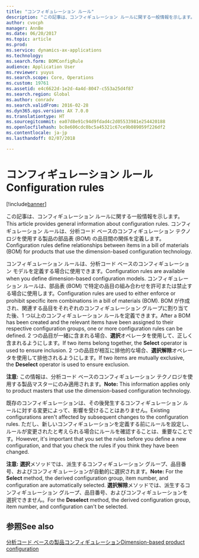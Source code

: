 ```yaml
---
title: "コンフィギュレーション ルール"
description: "この記事は、コンフィギュレーション ルールに関する一般情報を示します。 コンフィギュレーション ルールは、分析コード ベースのコンフィギュレーション テクノロジを使用する製品の部品表 (BOM) の品目間の関係を定義します。"
author: cvocph
manager: AnnBe
ms.date: 06/20/2017
ms.topic: article
ms.prod: 
ms.service: dynamics-ax-applications
ms.technology: 
ms.search.form: BOMConfigRule
audience: Application User
ms.reviewer: yuyus
ms.search.scope: Core, Operations
ms.custom: 19761
ms.assetid: e4c6622d-1e2d-4a4d-8047-c553a25d4f87
ms.search.region: Global
ms.author: conradv
ms.search.validFrom: 2016-02-28
ms.dyn365.ops.version: AX 7.0.0
ms.translationtype: HT
ms.sourcegitcommit: ea07d8e91c94d9fdad4c2d05533981e254420188
ms.openlocfilehash: bc8e606cdc0bc5a45321c67ce9b089059f226df2
ms.contentlocale: ja-jp
ms.lasthandoff: 02/07/2018

---
```


# <a name="configuration-rules"></a><span data-ttu-id="4bbe2-104">コンフィギュレーション ルール</span><span class="sxs-lookup"><span data-stu-id="4bbe2-104">Configuration rules</span></span>

[!include[banner](../includes/banner.md)]


<span data-ttu-id="4bbe2-105">この記事は、コンフィギュレーション ルールに関する一般情報を示します。</span><span class="sxs-lookup"><span data-stu-id="4bbe2-105">This article provides general information about configuration rules.</span></span> <span data-ttu-id="4bbe2-106">コンフィギュレーション ルールは、分析コード ベースのコンフィギュレーション テクノロジを使用する製品の部品表 (BOM) の品目間の関係を定義します。</span><span class="sxs-lookup"><span data-stu-id="4bbe2-106">Configuration rules define relationships between items in a bill of materials (BOM) for products that use the dimension-based configuration technology.</span></span>

<span data-ttu-id="4bbe2-107">コンフィギュレーション ルールは、分析コード ベースのコンフィギュレーション モデルを定義する場合に使用できます。</span><span class="sxs-lookup"><span data-stu-id="4bbe2-107">Configuration rules are available when you define dimension-based configuration models.</span></span> <span data-ttu-id="4bbe2-108">コンフィギュレーション ルールは、部品表 (BOM) で特定の品目の組み合わせを許可または禁止する場合に使用します。</span><span class="sxs-lookup"><span data-stu-id="4bbe2-108">Configuration rules are used to either enforce or prohibit specific item combinations in a bill of materials (BOM).</span></span> <span data-ttu-id="4bbe2-109">BOM が作成され、関連する品目をそれぞれのコンフィギュレーション グループに割り当てた後、1 つ以上のコンフィギュレーション ルールを定義できます。</span><span class="sxs-lookup"><span data-stu-id="4bbe2-109">After a BOM has been created and the relevant items have been assigned to their respective configuration groups, one or more configuration rules can be defined.</span></span> <span data-ttu-id="4bbe2-110">2 つの品目が一緒に含まれる場合、**選択**オペレータを使用して、正しく含まれるようにします。</span><span class="sxs-lookup"><span data-stu-id="4bbe2-110">If two items belong together, the **Select** operator is used to ensure inclusion.</span></span> <span data-ttu-id="4bbe2-111">2 つの品目が相互に排他的な場合、**選択解除**オペレータを使用して排他されるようにします。</span><span class="sxs-lookup"><span data-stu-id="4bbe2-111">If two items are mutually exclusive, the **Deselect** operator is used to ensure exclusion.</span></span>  

<span data-ttu-id="4bbe2-112">**注意:** この情報は、分析コード ベースのコンフィギュレーション テクノロジを使用する製品マスターにのみ適用されます。</span><span class="sxs-lookup"><span data-stu-id="4bbe2-112">**Note:** This information applies only to product masters that use the dimension-based configuration technology.</span></span>  

<span data-ttu-id="4bbe2-113">既存のコンフィギュレーションは、その後発生するコンフィギュレーション ルールに対する変更によって、影響を受けることはありません。</span><span class="sxs-lookup"><span data-stu-id="4bbe2-113">Existing configurations aren't affected by subsequent changes to the configuration rules.</span></span> <span data-ttu-id="4bbe2-114">ただし、新しいコンフィギュレーションを定義する前にルールを設定し、ルールが変更されたと考えられる場合にルールを確認することは、重要なことです。</span><span class="sxs-lookup"><span data-stu-id="4bbe2-114">However, it's important that you set the rules before you define a new configuration, and that you check the rules if you think they have been changed.</span></span>  

<span data-ttu-id="4bbe2-115">**注意:** **選択**メソッドでは、派生するコンフィギュレーション グループ、品目番号、およびコンフィギュレーションが自動的に選択されます。</span><span class="sxs-lookup"><span data-stu-id="4bbe2-115">**Note:** For the **Select** method, the derived configuration group, item number, and configuration are automatically selected.</span></span> <span data-ttu-id="4bbe2-116">**選択解除**メソッドでは、派生するコンフィギュレーション グループ、品目番号、およびコンフィギュレーションを選択できません。</span><span class="sxs-lookup"><span data-stu-id="4bbe2-116">For the **Deselect** method, the derived configuration group, item number, and configuration can't be selected.</span></span>

<a name="see-also"></a><span data-ttu-id="4bbe2-117">参照</span><span class="sxs-lookup"><span data-stu-id="4bbe2-117">See also</span></span>
--------

[<span data-ttu-id="4bbe2-118">分析コード ベースの製品コンフィギュレーション</span><span class="sxs-lookup"><span data-stu-id="4bbe2-118">Dimension-based product configuration</span></span>](dimension-based-product-configuration.md)




